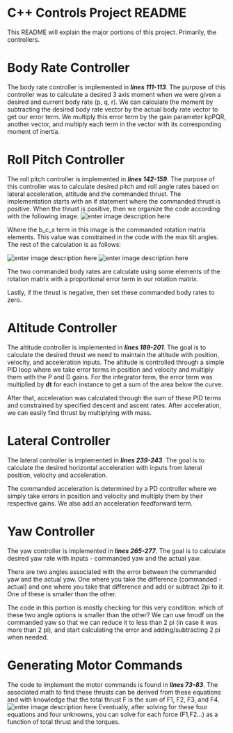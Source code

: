 ﻿# C++ Controls Project README
This README will explain the major portions of this project. Primarily, the controllers.

# Body Rate Controller
The body rate controller is implemented in ***lines 111-113***. The purpose of this controller was to calculate a desired 3 axis moment when we were given a desired and current body rate (p, q, r). We can calculate the moment by subtracting the desired body rate vector by the actual body rate vector to get our error term. We multiply this error term by the gain parameter kpPQR, another vector, and multiply each term in the vector with its corresponding moment of inertia.
# Roll Pitch Controller
The roll pitch controller is implemented in ***lines 142-159***. The purpose of this controller was to calculate desired pitch and roll angle rates based on lateral acceleration, attitude and the commanded thrust. The implementation starts with an if statement where the commanded thrust is positive. When the thrust is positive, then we organize the code according with the following image.
![enter image description here](https://lh3.googleusercontent.com/rx3Q_NArqJfSYfhiwe4K3VUvlDcmfUxvcDa9SMrjYSFNsEG6IjhJRNZpkdlUP0E-K87gNWGKTMoIfblSFqrTCo3QKF2FjxzewKPvcyq4ruHPBz6mcEPvN3YrgfiRXDN04At0KeyaWoBBxm_D7CN7u2OtWaNcUTgcpNFdbTRY8XX0d8Mp369Eqjozy24156ytNbTmyNQVYsu2wslD2cuTflh0lLuPkk68FQnv6R6HRN2xVUvHIE6q0Z2a-pw0HyYkLfZeP5xUP08_b_0ZmmxbIkbMNFMBy0vB8fxKCHRKDiXpFys_SsYDCUqP2MQXK66mmviVk7fGymNNZ9KSk6jrCuIyD2QdvIZ2tB9nKwcdT-xuUf1sn8VKtQhiXtH1eHuaptS3PKjX8IhPq1J3ou5FWX_DHGUb_Hx41_WJFnSbqlCE1Nxm2zUR-H-gtkRmiqfl_veZdhUWb_Wux4DaG3YB2NiJA2O05EaSq35htX8aaWNRL2GXXN4J1m4U48DgOl4MInWVpjt_6VdFyiVso-GfqqfDdyDJPBawo18GJYj0mqbUUCeyrm9KbiWwUkhpCOQ19d5yxOa8dYD5TDjwQcb-BhI2GNgd0QQah2wvyaE_4o24wp8pyzmQOlWd6T_KeMS0Qk3suryWLyEu48u3DHn8AdHcVMN45PhlQAbzvWbtIAG7trTrkeX6FIrv_hEMZVaWig38wAONmty0rSAm5umSi8Y=w616-h174-no?authuser=0)

Where the b_c_x term in this image is the commanded rotation matrix elements. This value was constrained in the code with the max tilt angles. The rest of the calculation is as follows:

![enter image description here](https://lh3.googleusercontent.com/JNYp7jJhiZpxgGBwXUTMRajvRS2FiKA9QDbd9rax5TL_Tf--um721-szxNv_Ou6Q13xNh-X8-cwncMns3YILsMrL_vAIRmI5lPHl9eymCGGm-lvgXt4MEfN6m56OgD5WKRafAQavlSScuTv1qXYyVFrRFhQKESgVB_xUKr9tEI32TivzFqLIxfUj4WiBs-v-vy4_quSJRfk8pNNmhozSrHj8ghaCe1OLIZQmD79auE6Q5to-iZ9XL3vShjyByljDIJiCWqiWs2HxZRKANaB00L0p61yb4FnJLesMUUymDfUbi-2QERznUQSWGuhpFhvvSHPLG8rfKvirJ-kqmcnXbihO8d0_2iwjZGz4JP_hd8G50Mhst9AfaQJ2TyBLTMR4KZU5LncEHKQZ24ltkHhA9cMe28LjQuMUI6S26w8GW8JseWGqBpPu_il9Q4bUPTSg0N330B6_LiGah1djtgemLIYbQdaGX612sFpbQ4vGVhKKtBqrRGoIygHcWp8FpvLIgbdKfXSohPlbLBwyrpGIYqZNtfy_JQSg3bXrRcZvZ7xcVIHbyK-5Jc6eFJJqRz8I0i4--5B6rLZMxRf0n_oyAbbAukr70K8C1rWAxImmtEQk8Rb9K7BPlHT6Ay3pX88X_hhGMr9UuER0EsNBeg7TLKO4_6jmEHrRywvPyflrDIoppP60IEeTKZN3FKbUxYMzIgIVUfGFFPiQxlENqbOJ-aw=w268-h146-no?authuser=0)
![enter image description here](https://lh3.googleusercontent.com/QeP9IBcA02AVmxig_2ufHdD4Mo00awVdrM04R2RLy0tpSmM7p-UrN3XQlTrRJnLMBCEuzwxt58UI2DTy2Z0TyzvXlrh0ENezIzXoSayxR2MPDTs-X0I0hC1UTzghd0TpruG5YCJ7pQPRrsYAfODtIRNYmawK10rxhvhBZD1P1wUkyvMO-_2vD6xMLYiA_AnYYBjkXrXpcQ1-xSVaGkuH2-8nGOXi4ThJJHy404GUr8-xTUqX_PFBz7fl7uCHZKY2T4Eq_RW4LN51tanMBj6cAbQZC8Gy4NYCKQMyCkmSiFZ6jew-EoAL7GfeDQIETlzeASCLNpl1tlQx5zxiy_w7g5LV3hOr_U8FGC9s3BCGh98gQ6aBo8hM2igv5WhEdeYdG14e-6NMef73IGCLajt29RfoqmK0cbqnPVJoEVCuFROA9CNQDLCWEsDnqDnR9QU8peHMn5xCb1F9oH4r3_sWQ0gX0XIq_D6OnxDy1XTmYi7_XZfw2XawnizjOqm1w2GFE166x6T0tISakU4Cti5gVq9VGgSHRwwCnaVAa8uOw1kBVxpjYPqmcLW4h2w1S1xtGc7KO8iHvPDhYHVWDYdBbLbbhQWqWpk5P9ZSJSbhyXc2Kq1CgoxaVRGE_0y-rHARjuRU5KT7OQmqUtvK2YJkgzr2BR0kxlFvzRitZjhGgGCX6tdPSnXNtELzQjxupr7glABwOoX8zlv92u8DN8_Ebmw=w592-h154-no?authuser=0)

The two commanded body rates are calculate using some elements of the rotation matrix with a proportional error term in our rotation matrix.

Lastly, if the thrust is negative, then set these commanded body rates to zero.
# Altitude Controller
The altitude controller is implemented in ***lines 189-201***. The goal is to calculate the desired thrust we need to maintain the altitude with position, velocity, and acceleration inputs. The altitude is controlled through a simple PID loop where we take error terms in position and velocity and multiply them with the P and D gains. For the integrator term, the error term was multiplied by **dt** for each instance to get a sum of the area below the curve. 

After that, acceleration was calculated through the sum of these PID terms and constrained by specified descent and ascent rates. After acceleration, we can easily find thrust by multiplying with mass.
# Lateral Controller
The lateral controller is implemented in ***lines 239-243***. The goal is to calculate the desired horizontal acceleration with inputs from lateral position, velocity and acceleration.

The commanded acceleration is determined by a PD controller where we simply take errors in position and velocity and multiply them by their respective gains. We also add an acceleration feedforward term.
# Yaw Controller
The yaw controller is implemented in ***lines 265-277***. The goal is to calculate desired yaw rate with inputs - commanded yaw and the actual yaw.

There are two angles associated with the error between the commanded yaw and the actual yaw. One where you take the difference (commanded - actual) and one where you take that difference and add or subtract 2pi to it. One of these is smaller than the other.

The code in this portion is mostly checking for this very condition: which of these two angle options is smaller than the other? We can use fmodf on the commanded yaw so that we can reduce it to less than 2 pi (in case it was more than 2 pi), and start calculating the error and adding/subtracting 2 pi when needed.
# Generating Motor Commands
The code to implement the motor commands is found in ***lines 73-83***. The associated math to find these thrusts can be derived from these equations and with knowledge that the total thrust F is the sum of F1, F2, F3, and F4.
![enter image description here](https://lh3.googleusercontent.com/dgtrdxrxzQx9-UNyDCK4ulLACqEnM9I38fj58laP8G4j5hj1Y-R8rZ3PwjYxL4mAKzWer8cxEMQ9JQdbkNbHa-AzMwAnX741Nonix8yBvrI3P9FTcGeGXtQvJbw01PvSft6_6CoiHsQ8SskO45XabVgsUPilOVFwtq7ydJSc2O-LP9SyZKqGfgpdqVPWqF9D5ACl8TOUvNip8Dvl6lBMzMPyNwrn5L4PXRBbD4gAKPSvT2SVOLoF51xQe9LHbIA1uAGRIFgvANV7M0sFCtQtW320k6cb6aH3fJFnDyxcRa3auu15pvU4brgWfiSrEwVbcvDQJNCjE-QOhwMJUf60IIARwkvEq-fdGW90HvLApx-K3jtzCWYypMrFZsuB154JOq6lcvUWzBtcTBd_gdaz4QNikWvTpMWY_hy1i6oocARPyOpWLPr-NFbq5ZEHW3vv09Byd-kWnGTlEkGz-aCyrE87VUqSuArzMlTOlIbqPKec4kR8zUW6m8fk-5ttQOjhh2K_Ormg1vR7me3MM_DnKKykuc_yGT1VD4XL1-utwhVqk3HEB-dHTNEqR5iJwOvpdf-irS2mi6c2QrvS7r5x3Qxvu6ycbvJIQxX9U_Zt6-c95WDK1exgB8yAFL31wWKXKTDUs8ggkD1jonUtMyk1xnZ7aC9Jj3wA7MuVRBu2SowpoDPMG_5ObaasxvUUzuZi8Ii3NhNuh_snjeaEjqRb-0E=w988-h388-no?authuser=0)
Eventually, after solving for these four equations and four unknowns, you can solve for each force (F1,F2...) as a function of total thrust and the torques.



